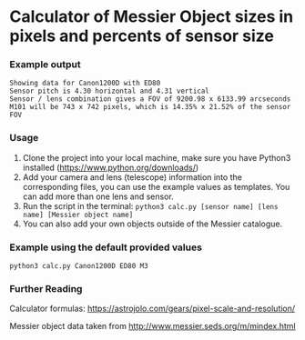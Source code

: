 # Calculator of Messier Object sizes in pixels and percents of sensor size

### Example output

```
Showing data for Canon1200D with ED80
Sensor pitch is 4.30 horizontal and 4.31 vertical
Sensor / lens combination gives a FOV of 9200.98 x 6133.99 arcseconds
M101 will be 743 x 742 pixels, which is 14.35% x 21.52% of the sensor FOV
```

### Usage

1. Clone the project into your local machine, make sure you have Python3 installed (https://www.python.org/downloads/)
2. Add your camera and lens (telescope) information into the corresponding files, you can use the example values as templates. You can add more than one lens and sensor.
3. Run the script in the terminal: `python3 calc.py [sensor name] [lens name] [Messier object name]`
4. You can also add your own objects outside of the Messier catalogue.

### Example using the default provided values

`python3 calc.py Canon1200D ED80 M3`

### Further Reading

Calculator formulas: https://astrojolo.com/gears/pixel-scale-and-resolution/

Messier object data taken from http://www.messier.seds.org/m/mindex.html

